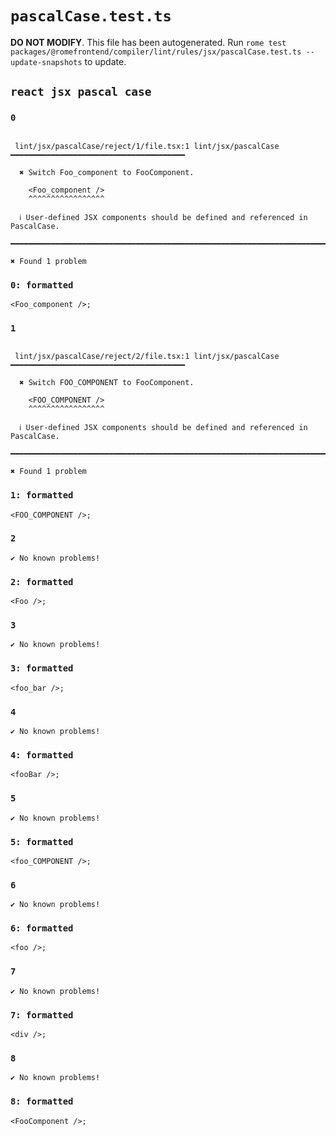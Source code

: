# `pascalCase.test.ts`

**DO NOT MODIFY**. This file has been autogenerated. Run `rome test packages/@romefrontend/compiler/lint/rules/jsx/pascalCase.test.ts --update-snapshots` to update.

## `react jsx pascal case`

### `0`

```

 lint/jsx/pascalCase/reject/1/file.tsx:1 lint/jsx/pascalCase ━━━━━━━━━━━━━━━━━━━━━━━━━━━━━━━━━━━━━━━

  ✖ Switch Foo_component to FooComponent.

    <Foo_component />
    ^^^^^^^^^^^^^^^^^

  ℹ User-defined JSX components should be defined and referenced in PascalCase.

━━━━━━━━━━━━━━━━━━━━━━━━━━━━━━━━━━━━━━━━━━━━━━━━━━━━━━━━━━━━━━━━━━━━━━━━━━━━━━━━━━━━━━━━━━━━━━━━━━━━

✖ Found 1 problem

```

### `0: formatted`

```
<Foo_component />;

```

### `1`

```

 lint/jsx/pascalCase/reject/2/file.tsx:1 lint/jsx/pascalCase ━━━━━━━━━━━━━━━━━━━━━━━━━━━━━━━━━━━━━━━

  ✖ Switch FOO_COMPONENT to FooComponent.

    <FOO_COMPONENT />
    ^^^^^^^^^^^^^^^^^

  ℹ User-defined JSX components should be defined and referenced in PascalCase.

━━━━━━━━━━━━━━━━━━━━━━━━━━━━━━━━━━━━━━━━━━━━━━━━━━━━━━━━━━━━━━━━━━━━━━━━━━━━━━━━━━━━━━━━━━━━━━━━━━━━

✖ Found 1 problem

```

### `1: formatted`

```
<FOO_COMPONENT />;

```

### `2`

```
✔ No known problems!

```

### `2: formatted`

```
<Foo />;

```

### `3`

```
✔ No known problems!

```

### `3: formatted`

```
<foo_bar />;

```

### `4`

```
✔ No known problems!

```

### `4: formatted`

```
<fooBar />;

```

### `5`

```
✔ No known problems!

```

### `5: formatted`

```
<foo_COMPONENT />;

```

### `6`

```
✔ No known problems!

```

### `6: formatted`

```
<foo />;

```

### `7`

```
✔ No known problems!

```

### `7: formatted`

```
<div />;

```

### `8`

```
✔ No known problems!

```

### `8: formatted`

```
<FooComponent />;

```

